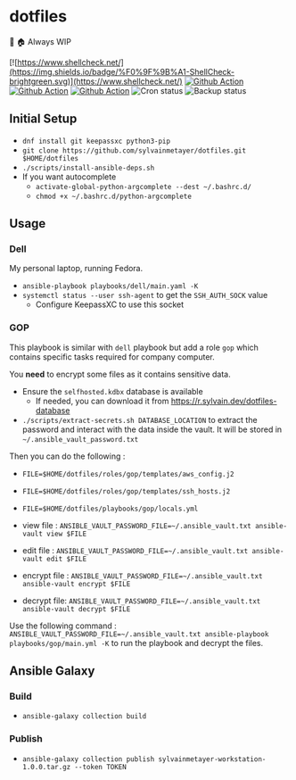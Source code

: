 # dotfiles

🔧 🏠 Always WIP

[![https://www.shellcheck.net/](https://img.shields.io/badge/%F0%9F%9B%A1-ShellCheck-brightgreen.svg)](https://www.shellcheck.net/)
[![Github Action](https://github.com/sylvainmetayer/dotfiles/workflows/badge.svg)](https://github.com/sylvainmetayer/dotfiles/actions)
[![Github Action](https://github.com/sylvainmetayer/dotfiles/workflows/Terraform/badge.svg)](https://github.com/sylvainmetayer/dotfiles/actions)
[![Github Action](https://github.com/sylvainmetayer/dotfiles/workflows/Lint/badge.svg)](https://github.com/sylvainmetayer/dotfiles/actions)
![Cron status](https://healthchecks.io/badge/7373bc4e-5131-49ce-ae55-8b7c78e28a1e/kYvRrGbV/cron.svg)
![Backup status](https://healthchecks.io/badge/7373bc4e-5131-49ce-ae55-8b7c78e28a1e/KhnZCMHl/backup.svg)

## Initial Setup

- `dnf install git keepassxc python3-pip`
- `git clone https://github.com/sylvainmetayer/dotfiles.git $HOME/dotfiles`
- `./scripts/install-ansible-deps.sh`
- If you want autocomplete
  - `activate-global-python-argcomplete --dest ~/.bashrc.d/`
  - `chmod +x ~/.bashrc.d/python-argcomplete`

## Usage

### Dell

My personal laptop, running Fedora.

- `ansible-playbook playbooks/dell/main.yaml -K`
- `systemctl status --user ssh-agent` to get the `SSH_AUTH_SOCK` value
  - Configure KeepassXC to use this socket

### GOP

This playbook is similar with `dell` playbook but add a role `gop` which contains specific tasks required for company computer.

You **need** to encrypt some files as it contains sensitive data.

- Ensure the `selfhosted.kdbx` database is available
  - If needed, you can download it from <https://r.sylvain.dev/dotfiles-database>
- `./scripts/extract-secrets.sh DATABASE_LOCATION` to extract the password and interact with the data inside the vault. It will be stored in `~/.ansible_vault_password.txt`

Then you can do the following :

- `FILE=$HOME/dotfiles/roles/gop/templates/aws_config.j2`
- `FILE=$HOME/dotfiles/roles/gop/templates/ssh_hosts.j2`
- `FILE=$HOME/dotfiles/playbooks/gop/locals.yml`

- view file : `ANSIBLE_VAULT_PASSWORD_FILE=~/.ansible_vault.txt ansible-vault view $FILE`
- edit file : `ANSIBLE_VAULT_PASSWORD_FILE=~/.ansible_vault.txt ansible-vault edit $FILE`
- encrypt file : `ANSIBLE_VAULT_PASSWORD_FILE=~/.ansible_vault.txt ansible-vault encrypt $FILE`
- decrypt file: `ANSIBLE_VAULT_PASSWORD_FILE=~/.ansible_vault.txt ansible-vault decrypt $FILE`

Use the following command : `ANSIBLE_VAULT_PASSWORD_FILE=~/.ansible_vault.txt ansible-playbook playbooks/gop/main.yml -K` to run the playbook and decrypt the files.

## Ansible Galaxy

### Build

- `ansible-galaxy collection build`

### Publish

- `ansible-galaxy collection publish sylvainmetayer-workstation-1.0.0.tar.gz --token TOKEN`

